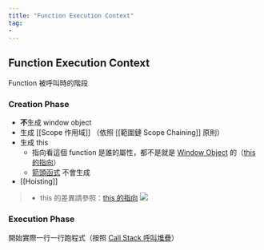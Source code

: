 ```yaml
---
title: "Function Execution Context"
tag: 
- 
---
```


##  Function Execution Context
Function 被呼叫時的階段

### Creation Phase
- **不**生成 window object
- 生成 [[Scope 作用域]] （依照 [[範圍鏈 Scope Chaining]] 原則）
- 生成 this 
	- 指向看這個 function 是誰的屬性，都不是就是 [Window Object](Window%20Object.md) 的（[this 的指向](this%20的指向.md)）
	- [箭頭函式](箭頭函式.md) 不會生成
- [[Hoisting]]

>- this 的差異請參照：[this 的指向](this%20的指向.md)
>![](this%20的指向.md#^91e83b)

### Execution Phase
開始實際一行一行跑程式（按照 [Call Stack 呼叫堆疊](Call%20Stack%20呼叫堆疊.md)）